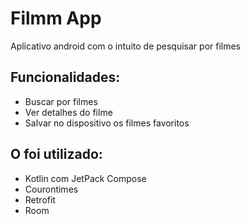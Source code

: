 # Filmm App

<p>Aplicativo android com o intuito de pesquisar por filmes</p>

## Funcionalidades:
- Buscar por filmes
- Ver detalhes do filme
- Salvar no dispositivo os filmes favoritos

## O foi utilizado:
- Kotlin com JetPack Compose
- Courontimes
- Retrofit
- Room
